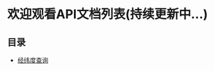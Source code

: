 # 欢迎观看API文档列表(持续更新中...)
## 目录
- [经纬度查询](https://github.com/Jruing/Api_List/blob/master/%E7%BB%8F%E7%BA%AC%E5%BA%A6.md "经纬度查询")
